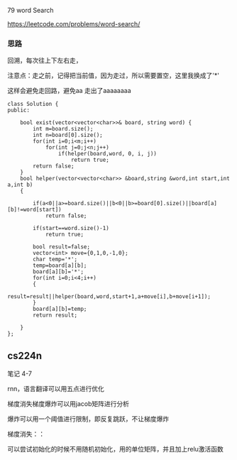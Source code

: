 79 word Search

https://leetcode.com/problems/word-search/

###	思路

回溯，每次往上下左右走，

注意点：走之前，记得把当前值，因为走过，所以需要置空，这里我换成了'*' 

这样会避免走回路，避免aa 走出了aaaaaaaa



```
class Solution {
public:
    
    bool exist(vector<vector<char>>& board, string word) {
        int m=board.size();
        int n=board[0].size();
        for(int i=0;i<m;i++)
            for(int j=0;j<n;j++)
                if(helper(board,word, 0, i, j))
                    return true;
        return false;
    }
    bool helper(vector<vector<char>> &board,string &word,int start,int a,int b)
    {
        
        if(a<0||a>=board.size()||b<0||b>=board[0].size()||board[a][b]!=word[start])
            return false;
        
        if(start==word.size()-1)
            return true;
            
        bool result=false;
        vector<int> move={0,1,0,-1,0};
        char temp='*';
        temp=board[a][b];
        board[a][b]='*';
        for(int i=0;i<4;i++)
        {
            result=result||helper(board,word,start+1,a+move[i],b+move[i+1]);
        }
        board[a][b]=temp;
        return result;
        
    }
};
```

##	cs224n

笔记 4-7

rnn，语言翻译可以用五点进行优化

梯度消失梯度爆炸可以用jacob矩阵进行分析

爆炸可以用一个阈值进行限制，即反复跳跃，不让梯度爆炸

梯度消失：：

可以尝试初始化的时候不用随机初始化，用的单位矩阵，并且加上relu激活函数